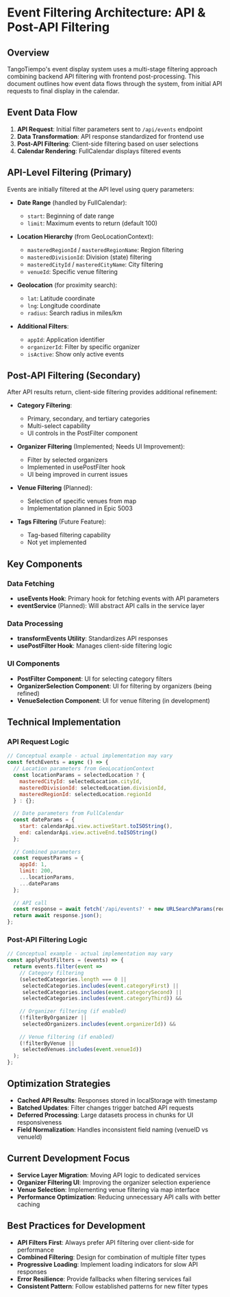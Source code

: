 # Event Filtering Architecture: API & Post-API Filtering

## Overview

TangoTiempo's event display system uses a multi-stage filtering approach combining backend API filtering with frontend post-processing. This document outlines how event data flows through the system, from initial API requests to final display in the calendar.

## Event Data Flow

1. **API Request**: Initial filter parameters sent to `/api/events` endpoint
2. **Data Transformation**: API response standardized for frontend use
3. **Post-API Filtering**: Client-side filtering based on user selections
4. **Calendar Rendering**: FullCalendar displays filtered events

## API-Level Filtering (Primary)

Events are initially filtered at the API level using query parameters:

* **Date Range** (handled by FullCalendar):
  * `start`: Beginning of date range
  * `limit`: Maximum events to return (default 100)

* **Location Hierarchy** (from GeoLocationContext):
  * `masteredRegionId` / `masteredRegionName`: Region filtering
  * `masteredDivisionId`: Division (state) filtering
  * `masteredCityId` / `masteredCityName`: City filtering
  * `venueId`: Specific venue filtering

* **Geolocation** (for proximity search):
  * `lat`: Latitude coordinate
  * `lng`: Longitude coordinate 
  * `radius`: Search radius in miles/km

* **Additional Filters**:
  * `appId`: Application identifier
  * `organizerId`: Filter by specific organizer
  * `isActive`: Show only active events

## Post-API Filtering (Secondary)

After API results return, client-side filtering provides additional refinement:

* **Category Filtering**:
  * Primary, secondary, and tertiary categories
  * Multi-select capability
  * UI controls in the PostFilter component

* **Organizer Filtering** (Implemented; Needs UI Improvement):
  * Filter by selected organizers
  * Implemented in usePostFilter hook
  * UI being improved in current issues

* **Venue Filtering** (Planned):
  * Selection of specific venues from map
  * Implementation planned in Epic 5003

* **Tags Filtering** (Future Feature):
  * Tag-based filtering capability
  * Not yet implemented

## Key Components

### Data Fetching
* **useEvents Hook**: Primary hook for fetching events with API parameters
* **eventService** (Planned): Will abstract API calls in the service layer

### Data Processing  
* **transformEvents Utility**: Standardizes API responses
* **usePostFilter Hook**: Manages client-side filtering logic

### UI Components
* **PostFilter Component**: UI for selecting category filters
* **OrganizerSelection Component**: UI for filtering by organizers (being refined)
* **VenueSelection Component**: UI for venue filtering (in development)

## Technical Implementation

### API Request Logic
```javascript
// Conceptual example - actual implementation may vary
const fetchEvents = async () => {
  // Location parameters from GeoLocationContext
  const locationParams = selectedLocation ? {
    masteredCityId: selectedLocation.cityId,
    masteredDivisionId: selectedLocation.divisionId,
    masteredRegionId: selectedLocation.regionId
  } : {};
  
  // Date parameters from FullCalendar
  const dateParams = {
    start: calendarApi.view.activeStart.toISOString(),
    end: calendarApi.view.activeEnd.toISOString()
  };
  
  // Combined parameters
  const requestParams = {
    appId: 1,
    limit: 200,
    ...locationParams,
    ...dateParams
  };
  
  // API call
  const response = await fetch('/api/events?' + new URLSearchParams(requestParams));
  return await response.json();
};
```

### Post-API Filtering Logic
```javascript
// Conceptual example - actual implementation may vary
const applyPostFilters = (events) => {
  return events.filter(event => 
    // Category filtering
    (selectedCategories.length === 0 || 
     selectedCategories.includes(event.categoryFirst) ||
     selectedCategories.includes(event.categorySecond) ||
     selectedCategories.includes(event.categoryThird)) &&
    
    // Organizer filtering (if enabled)
    (!filterByOrganizer || 
     selectedOrganizers.includes(event.organizerId)) &&
     
    // Venue filtering (if enabled)
    (!filterByVenue ||
     selectedVenues.includes(event.venueId))
  );
};
```

## Optimization Strategies

* **Cached API Results**: Responses stored in localStorage with timestamp
* **Batched Updates**: Filter changes trigger batched API requests
* **Deferred Processing**: Large datasets process in chunks for UI responsiveness
* **Field Normalization**: Handles inconsistent field naming (venueID vs venueId)

## Current Development Focus

* **Service Layer Migration**: Moving API logic to dedicated services
* **Organizer Filtering UI**: Improving the organizer selection experience
* **Venue Selection**: Implementing venue filtering via map interface
* **Performance Optimization**: Reducing unnecessary API calls with better caching

## Best Practices for Development

* **API Filters First**: Always prefer API filtering over client-side for performance
* **Combined Filtering**: Design for combination of multiple filter types
* **Progressive Loading**: Implement loading indicators for slow API responses
* **Error Resilience**: Provide fallbacks when filtering services fail
* **Consistent Pattern**: Follow established patterns for new filter types